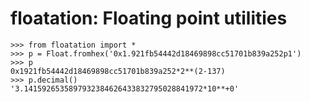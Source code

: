 # floatation: Floating point utilities

```
>>> from floatation import *
>>> p = Float.fromhex('0x1.921fb54442d18469898cc51701b839a252p1')
>>> p
0x1921fb54442d18469898cc51701b839a252*2**(2-137)
>>> p.decimal()
'3.1415926535897932384626433832795028841972*10**+0'
```
